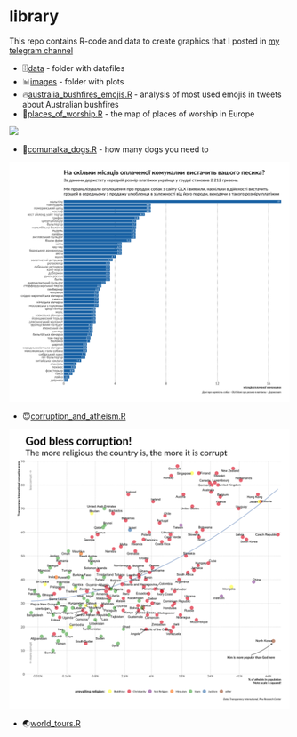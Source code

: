 # library

This repo contains R-code and data to create graphics that I posted in [my telegram channel](https://t.me/no_shit_graphics) 

- 🗄[data](data) - folder with datafiles
- 📊[images](images) - folder with plots 
- 🔥[australia_bushfires_emojis.R](australia_bushfires_emojis.R) - analysis of most used emojis in tweets about Australian bushfires
- 🙏[places_of_worship.R](places_of_worship.R) -  the map of places of worship in Europe 

![](images/places_of_worship.png)

- 🐶[comunalka_dogs.R](comunalka_dogs.R) - how many dogs you need to 

![](images/comunalka.png)

- 😇[corruption_and_atheism.R](corruption_and_atheism.R)

![](images/atheism_corruption.png)

- 🌏[world_tours.R](world_tours.R)
